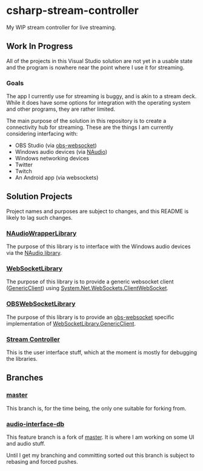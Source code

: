 # csharp-stream-controller
My WIP stream controller for live streaming.

## Work In Progress
All of the projects in this Visual Studio solution are not yet in a usable state and the program is nowhere near the point where I use it for streaming.

### Goals
The app I currently use for streaming is buggy, and is akin to a stream deck. While it does have some options for integration with the operating system and other programs, they are rather limited.

The main purpose of the solution in this repository is to create a connectivity hub for streaming. These are the things I am currently considering interfacing with:
* OBS Studio (via [obs-websocket](https://github.com/Palakis/obs-websocket))
* Windows audio devices (via [NAudio](https://github.com/naudio/NAudio))
* Windows networking devices
* Twitter
* Twitch
* An Android app (via websockets)

## Solution Projects
Project names and purposes are subject to changes, and this README is likely to lag such changes.

### [NAudioWrapperLibrary](NAudioWrapperLibrary)
The purpose of this library is to interface with the Windows audio devices via the [NAudio library](https://github.com/naudio/NAudio).

### [WebSocketLibrary](WebSocketLibrary)
The purpose of this library is to provide a generic websocket client ([GenericClient](WebSocketLibrary/GenericClient.cs)) using [System.Net.WebSockets.ClientWebSocket](https://docs.microsoft.com/en-us/dotnet/api/system.net.websockets.clientwebsocket?view=netcore-3.1).

### [OBSWebSocketLibrary](OBSWebSocketLibrary)
The purpose of this library is to provide an [obs-websocket](https://github.com/Palakis/obs-websocket) specific implementation of [WebSocketLibrary.GenericClient](WebSocketLibrary/GenericClient.cs).

### [Stream Controller](Stream%20Controller)
This is the user interface stuff, which at the moment is mostly for debugging the libraries.

## Branches
### [master](../../tree/master)
This branch is, for the time being, the only one suitable for forking from.

### [audio-interface-db](../../tree/audio-interface-db)
This feature branch is a fork of [master](../../tree/master). It is where I am working on some UI and audio stuff.

Until I get my branching and committing sorted out this branch is subject to rebasing and forced pushes.
